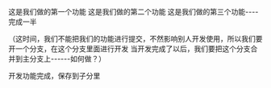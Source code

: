 这是我们做的第一个功能
这是我们做的第二个功能
这是我们做的第三个功能----完成一半  

（这时间，我们不能把我们的功能进行提交，不然影响别人开发使用，所以我们要开一个分支，在这个分支里面进行开发
当开发完成了以后，我们要把这个分支合并到主分支上------如何做？）

开发功能完成，保存到子分里


